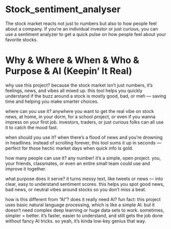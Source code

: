 # Stock_sentiment_analyser
The stock market reacts not just to numbers but also to how people feel about a company. If you’re an individual investor or just curious, you can use a sentiment analyzer to get a quick pulse on how people feel about your favorite stocks.

# Why & Where & When & Who & Purpose & AI (Keepin’ It Real)

why use this project?
because the stock market isn’t just numbers, it’s feelings, news, and vibes all mixed up. this tool helps you quickly understand if the buzz around a stock is mostly good, bad, or meh — saving time and helping you make smarter choices.

where can you use it?
anywhere you want to get the real vibe on stock news, at home, in your dorm, for a school project, or even if you wanna impress on your first job. investors, traders, or just curious folks can all use it to catch the mood fast.

when should you use it?
when there’s a flood of news and you’re drowning in headlines. instead of scrolling forever, this tool sums it up in seconds — perfect for those hectic market days when quick info is gold.

how many people can use it?
any number! it’s a simple, open project. you, your friends, classmates, or even an entire small team could use and improve it together.

what purpose does it serve?
it turns messy text, like tweets or news — into clear, easy to understand sentiment scores. this helps you spot good news, bad news, or neutral vibes around stocks so you don’t miss a beat.

how is this different from “AI”? does it really need AI?
fun fact: this project uses basic natural language processing, which is like a simple AI. but it doesn’t need complex deep learning or huge data sets to work. sometimes, simpler = better. it’s faster, easier to understand, and still gets the job done without fancy AI tricks. so yeah, it’s kinda low-key genius that way.


